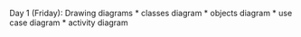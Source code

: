 Day 1 (Friday): Drawing diagrams
    * classes diagram
    * objects diagram
    * use case diagram
    * activity diagram
